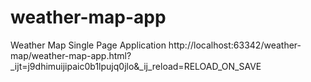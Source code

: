# weather-map-app
Weather Map Single Page Application
http://localhost:63342/weather-map/weather-map-app.html?_ijt=j9dhimuijipaic0b1lpujq0jlo&_ij_reload=RELOAD_ON_SAVE
